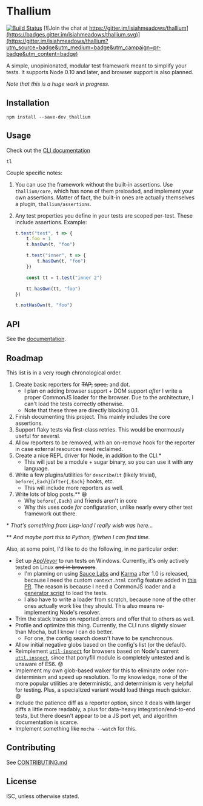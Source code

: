 # Thallium

[![Build Status](https://travis-ci.org/isiahmeadows/thallium.svg?branch=master)](https://travis-ci.org/isiahmeadows/thallium) [![Join the chat at https://gitter.im/isiahmeadows/thallium](https://badges.gitter.im/isiahmeadows/thallium.svg)](https://gitter.im/isiahmeadows/thallium?utm_source=badge&utm_medium=badge&utm_campaign=pr-badge&utm_content=badge)

A simple, unopinionated, modular test framework meant to simplify your tests. It supports Node 0.10 and later, and browser support is also planned.

*Note that this is a huge work in progress.*

## Installation

```
npm install --save-dev thallium
```

## Usage

Check out the [CLI documentation](http://github.com/isiahmeadows/thallium/blob/master/docs/cli.md)

```
tl
```

Couple specific notes:

1. You can use the framework without the built-in assertions. Use `thallium/core`, which has none of them preloaded, and implement your own assertions. Matter of fact, the built-in ones are actually themselves a plugin, `thallium/assertions`.

2. Any test properties you define in your tests are scoped per-test. These include assertions. Example:

    ```js
    t.test("test", t => {
        t.foo = 1
        t.hasOwn(t, "foo")

        t.test("inner", t => {
            t.hasOwn(t, "foo")
        })

        const tt = t.test("inner 2")

        tt.hasOwn(tt, "foo")
    })

    t.notHasOwn(t, "foo")
    ```

## API

See the [documentation](http://github.com/isiahmeadows/thallium/blob/master/docs/README.md).

## Roadmap

This list is in a very rough chronological order.

1. Create basic reporters for ~~TAP,~~ ~~spec,~~ and dot.
    - I plan on adding browser support + DOM support *after* I write a proper CommonJS loader for the browser. Due to the architecture, I can't load the tests correctly otherwise.
    - Note that these three are directly blocking 0.1.
2. Finish documenting this project. This mainly includes the core assertions.
3. Support flaky tests via first-class retries. This would be enormously useful for several.
4. Allow reporters to be removed, with an on-remove hook for the reporter in case external resources need reclaimed.
5. Create a nice REPL driver for Node, in addition to the CLI.\*
    - This will just be a module + sugar binary, so you can use it with any language.
6. Write a few plugins/utilities for `describe`/`it` (likely trivial), `before{,Each}`/`after{,Each}` hooks, etc.
    - This will include more reporters as well.
7. Write lots of blog posts.\*\* :smile:
    - Why `before{,Each}` and friends aren't in core
    - Why this uses code *for* configuration, unlike nearly every other test framework out there.

\* *That's something from Lisp-land I really wish was here...*

\*\* *And maybe port this to Python, if/when I can find time.*

Also, at some point, I'd like to do the following, in no particular order:

- Set up [AppVeyor](https://www.appveyor.com/) to run tests on Windows. Currently, it's only actively tested on Linux ~~and in browsers~~.
    - I'm planning on using [Sauce Labs](https://saucelabs.com/) and [Karma](https://karma-runner.github.io) after 1.0 is released, because I need the custom `context.html` config feature added in [this PR](https://github.com/karma-runner/karma/pull/1825). The reason is because I need a CommonJS loader and a [generator script](http://github.com/isiahmeadows/thallium/blob/master/scripts/generate-browser-entry.js) to load the tests.
    - I also have to write a loader from scratch, because none of the other ones actually work like they should. This also means re-implementing Node's resolver.
- Trim the stack traces on reported errors and offer that to others as well.
- Profile and optimize this thing. Currently, the CLI runs slightly slower than Mocha, but I know I can do better.
    - For one, the config search doesn't have to be synchronous.
- Allow initial negative globs based on the config's list (or the default).
- Reimplement [`util-inspect`](https://www.npmjs.com/package/util-inspect) for browsers based on Node's current [`util.inspect`](https://nodejs.org/api/util.html#util_util_inspect_object_options), since that ponyfill module is completely untested and is unaware of ES6. :worried:
- Implement my own glob-based walker for this to eliminate order non-determinism and speed up resolution. To my knowledge, none of the more popular utilities are deterministic, and determinism is very helpful for testing. Plus, a specialized variant would load things much quicker. :smile:
- Include the patience diff as a reporter option, since it deals with larger diffs a little more readably, a plus for data-heavy integration/end-to-end tests, but there doesn't appear to be a JS port yet, and algorithm documentation is scarce.
- Implement something like `mocha --watch` for this.

## Contributing

See [CONTRIBUTING.md](https://github.com/isiahmeadows/thallium/blob/master/CONTRIBUTING.md)

## License

ISC, unless otherwise stated.
